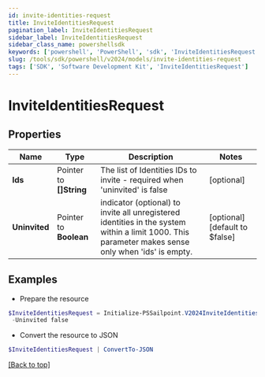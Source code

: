 ```yaml
---
id: invite-identities-request
title: InviteIdentitiesRequest
pagination_label: InviteIdentitiesRequest
sidebar_label: InviteIdentitiesRequest
sidebar_class_name: powershellsdk
keywords: ['powershell', 'PowerShell', 'sdk', 'InviteIdentitiesRequest'] 
slug: /tools/sdk/powershell/v2024/models/invite-identities-request
tags: ['SDK', 'Software Development Kit', 'InviteIdentitiesRequest']
---
```



# InviteIdentitiesRequest

## Properties

Name | Type | Description | Notes
------------ | ------------- | ------------- | -------------
**Ids** |  Pointer to **[]String** | The list of Identities IDs to invite - required when 'uninvited' is false | [optional] 
**Uninvited** |  Pointer to **Boolean** | indicator (optional) to invite all unregistered identities in the system within a limit 1000. This parameter makes sense only when 'ids' is empty. | [optional] [default to $false]

## Examples

- Prepare the resource
```powershell
$InviteIdentitiesRequest = Initialize-PSSailpoint.V2024InviteIdentitiesRequest  -Ids [2b568c65bc3c4c57a43bd97e3a8e55, 2c9180867769897d01776ed5f125512f] `
 -Uninvited false
```

- Convert the resource to JSON
```powershell
$InviteIdentitiesRequest | ConvertTo-JSON
```


[[Back to top]](#) 


